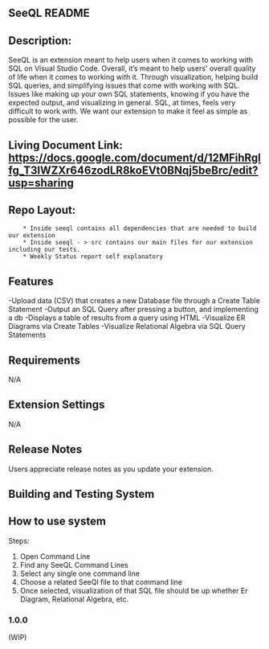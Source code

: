 ## SeeQL README
## Description:
SeeQL is an extension meant to help users when it comes to working with SQL on Visual Studio Code.
Overall, it’s meant to help users' overall quality of life when it comes to working with it.
Through visualization, helping build SQL queries, and simplifying issues that come with working with SQL.
Issues like making up your own SQL statements, knowing if you have the expected output, and visualizing in general.
SQL, at times, feels very difficult to work with. We want our extension to make it feel as simple as possible for the user.

## Living Document Link: https://docs.google.com/document/d/12MFihRglfg_T3lWZXr646zodLR8koEVt0BNqj5beBrc/edit?usp=sharing

## Repo Layout:
		* Inside seeql contains all dependencies that are needed to build our extension
		* Inside seeql - > src contains our main files for our extension including our tests.
		* Weekly Status report self explanatory
## Features
-Upload data (CSV) that creates a new Database file through a Create Table Statement
-Output an SQL Query after pressing a button, and implementing a db
-Displays a table of results from a query using HTML
-Visualize ER Diagrams via Create Tables
-Visualize Relational Algebra via SQL Query Statements
## Requirements
N/A
## Extension Settings
N/A
## Release Notes

Users appreciate release notes as you update your extension.

## Building and Testing System

## How to use system
Steps:
1. Open Command Line
2. Find any SeeQL Command Lines
3. Select any single one command line
4. Choose a related SeeQl file to that command line
5. Once selected, visualization of that SQL file should be up whether Er Diagram, Relational Algebra, etc.
### 1.0.0
(WIP)
